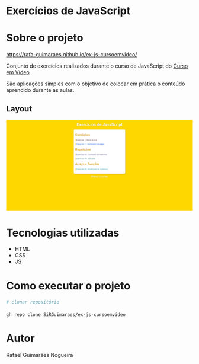 # Exercícios de JavaScript 

# Sobre o projeto

https://rafa-guimaraes.github.io/ex-js-cursoemvideo/

Conjunto de exercícios realizados durante o curso de JavaScript do [Curso em Vídeo](https://www.cursoemvideo.com/).

São aplicações simples com o objetivo de colocar em prática o conteúdo aprendido durante as aulas.

## Layout
![index](https://github.com/SiRGuimaraes/ex-js-cursoemvideo/blob/gh-pages/assets/layout.png)

# Tecnologias utilizadas

- HTML
- CSS
- JS

# Como executar o projeto

```bash
# clonar repositório

gh repo clone SiRGuimaraes/ex-js-cursoemvideo

```

# Autor

Rafael Guimarães Nogueira


